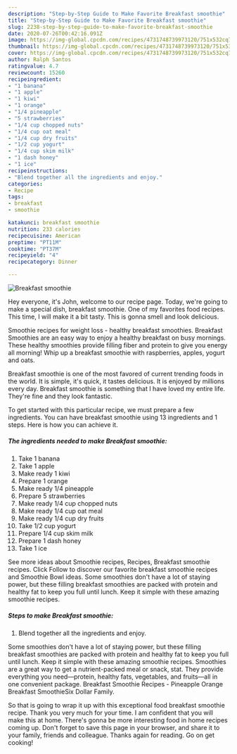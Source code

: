 ```yaml
---
description: "Step-by-Step Guide to Make Favorite Breakfast smoothie"
title: "Step-by-Step Guide to Make Favorite Breakfast smoothie"
slug: 2238-step-by-step-guide-to-make-favorite-breakfast-smoothie
date: 2020-07-26T00:42:16.091Z
image: https://img-global.cpcdn.com/recipes/4731748739973120/751x532cq70/breakfast-smoothie-recipe-main-photo.jpg
thumbnail: https://img-global.cpcdn.com/recipes/4731748739973120/751x532cq70/breakfast-smoothie-recipe-main-photo.jpg
cover: https://img-global.cpcdn.com/recipes/4731748739973120/751x532cq70/breakfast-smoothie-recipe-main-photo.jpg
author: Ralph Santos
ratingvalue: 4.7
reviewcount: 15260
recipeingredient:
- "1 banana"
- "1 apple"
- "1 kiwi"
- "1 orange"
- "1/4 pineapple"
- "5 strawberries"
- "1/4 cup chopped nuts"
- "1/4 cup oat meal"
- "1/4 cup dry fruits"
- "1/2 cup yogurt"
- "1/4 cup skim milk"
- "1 dash honey"
- "1 ice"
recipeinstructions:
- "Blend together all the ingredients and enjoy."
categories:
- Recipe
tags:
- breakfast
- smoothie

katakunci: breakfast smoothie 
nutrition: 233 calories
recipecuisine: American
preptime: "PT11M"
cooktime: "PT37M"
recipeyield: "4"
recipecategory: Dinner

---
```



![Breakfast smoothie](https://img-global.cpcdn.com/recipes/4731748739973120/751x532cq70/breakfast-smoothie-recipe-main-photo.jpg)

Hey everyone, it's John, welcome to our recipe page. Today, we're going to make a special dish, breakfast smoothie. One of my favorites food recipes. This time, I will make it a bit tasty. This is gonna smell and look delicious.

Smoothie recipes for weight loss - healthy breakfast smoothies. Breakfast Smoothies are an easy way to enjoy a healthy breakfast on busy mornings. These healthy smoothies provide filling fiber and protein to give you energy all morning! Whip up a breakfast smoothie with raspberries, apples, yogurt and oats.

Breakfast smoothie is one of the most favored of current trending foods in the world. It is simple, it's quick, it tastes delicious. It is enjoyed by millions every day. Breakfast smoothie is something that I have loved my entire life. They're fine and they look fantastic.


To get started with this particular recipe, we must prepare a few ingredients. You can have breakfast smoothie using 13 ingredients and 1 steps. Here is how you can achieve it.

<!--inarticleads1-->

##### The ingredients needed to make Breakfast smoothie:

1. Take 1 banana
1. Take 1 apple
1. Make ready 1 kiwi
1. Prepare 1 orange
1. Make ready 1/4 pineapple
1. Prepare 5 strawberries
1. Make ready 1/4 cup chopped nuts
1. Make ready 1/4 cup oat meal
1. Make ready 1/4 cup dry fruits
1. Take 1/2 cup yogurt
1. Prepare 1/4 cup skim milk
1. Prepare 1 dash honey
1. Take 1 ice


See more ideas about Smoothie recipes, Recipes, Breakfast smoothie recipes. Click Follow to discover our favorite breakfast smoothie recipes and Smoothie Bowl ideas. Some smoothies don&#39;t have a lot of staying power, but these filling breakfast smoothies are packed with protein and healthy fat to keep you full until lunch. Keep it simple with these amazing smoothie recipes. 

<!--inarticleads2-->

##### Steps to make Breakfast smoothie:

1. Blend together all the ingredients and enjoy.


Some smoothies don&#39;t have a lot of staying power, but these filling breakfast smoothies are packed with protein and healthy fat to keep you full until lunch. Keep it simple with these amazing smoothie recipes. Smoothies are a great way to get a nutrient-packed meal or snack, stat. They provide everything you need—protein, healthy fats, vegetables, and fruits—all in one convenient package. Breakfast Smoothie Recipes - Pineapple Orange Breakfast SmoothieSix Dollar Family. 

So that is going to wrap it up with this exceptional food breakfast smoothie recipe. Thank you very much for your time. I am confident that you will make this at home. There's gonna be more interesting food in home recipes coming up. Don't forget to save this page in your browser, and share it to your family, friends and colleague. Thanks again for reading. Go on get cooking!
